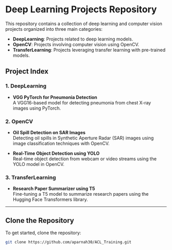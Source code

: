 # Deep Learning Projects Repository

This repository contains a collection of deep learning and computer vision projects organized into three main categories:

- **DeepLearning**: Projects related to deep learning models.
- **OpenCV**: Projects involving computer vision using OpenCV.
- **TransferLearning**: Projects leveraging transfer learning with pre-trained models.

## Project Index

### 1. **DeepLearning**
- **VGG PyTorch for Pneumonia Detection**  
  A VGG16-based model for detecting pneumonia from chest X-ray images using PyTorch.

### 2. **OpenCV**
- **Oil Spill Detection on SAR Images**  
  Detecting oil spills in Synthetic Aperture Radar (SAR) images using image classification techniques with OpenCV.
  
- **Real-Time Object Detection using YOLO**  
  Real-time object detection from webcam or video streams using the YOLO model in OpenCV.

### 3. **TransferLearning**
- **Research Paper Summarizer using T5**  
  Fine-tuning a T5 model to summarize research papers using the Hugging Face Transformers library.

---

## Clone the Repository

To get started, clone the repository:

```bash
git clone https://github.com/aparnah30/ACL_Training.git
